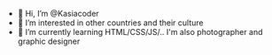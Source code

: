 - 👋 Hi, I’m @Kasiacoder
- 👀 I’m interested in other countries and their culture
- 🌱 I’m currently learning HTML/CSS/JS/..
I'm also photographer and graphic designer

<!---
Kasiacoder/Kasiacoder is a ✨ special ✨ repository because its `README.md` (this file) appears on your GitHub profile.
You can click the Preview link to take a look at your changes.
--->
